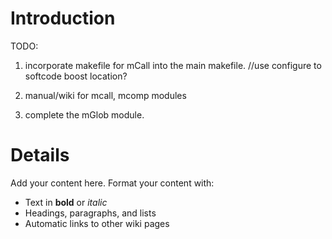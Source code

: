 # Introduction #

TODO:
1. incorporate makefile for mCall into the main makefile. //use configure to softcode boost location?

2. manual/wiki for mcall, mcomp modules

3. complete the mGlob module.

# Details #

Add your content here.  Format your content with:
  * Text in **bold** or _italic_
  * Headings, paragraphs, and lists
  * Automatic links to other wiki pages